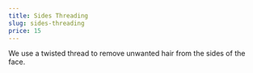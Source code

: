 ```yaml
---
title: Sides Threading
slug: sides-threading
price: 15
---
```


We use a twisted thread to remove unwanted hair from the sides of the face.
